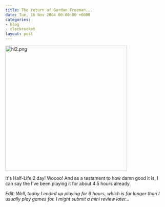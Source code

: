 ```yaml
---
title: The return of Gordan Freeman...
date: Tue, 16 Nov 2004 00:00:00 +0000
categories:
- blog
- clockrocket
layout: post
---
```


<a href="http://www.steampowered.com/"><img alt="hl2.png" src="http://www.clockrocket.net/archives/hl2.png" width="380" height="391" border="0" /></a>

It's Half-Life 2 day!  Woooo!  And as a testament to how damn good it is, I can say the I've been playing it for about 4.5 hours already.

<i>Edit: Well, today I ended up playing for 6 hours, which is far longer than I usually play games for.  I might submit a mini review later...</i>



